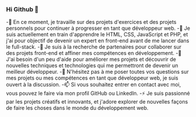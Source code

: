 ### Hi Github 👋

-🔭 En ce moment, je travaille sur des projets d'exercices et des projets personnels pour continuer à progresser en tant que développeur web.
-🌱 Je suis actuellement en train d'apprendre le HTML, CSS, JavaScript et PHP, et j'ai pour objectif de devenir un expert en front-end avant de me lancer dans le full-stack.
-👯 Je suis à la recherche de partenaires pour collaborer sur des projets front-end et affiner mes compétences en développement.
-🤔 J'ai besoin d'un peu d'aide pour améliorer mes projets et découvrir de nouvelles techniques et technologies qui me permettront de devenir un meilleur développeur.
-💬 N'hésitez pas à me poser toutes vos questions sur mes projets ou mes compétences en tant que développeur web, je suis ouvert à la discussion.
-📫 Si vous souhaitez entrer en contact avec moi, vous pouvez le faire via mon profil GitHub ou LinkedIn.
-⚡ Je suis passionné par les projets créatifs et innovants, et j'adore explorer de nouvelles façons de faire les choses dans le monde du développement web.

